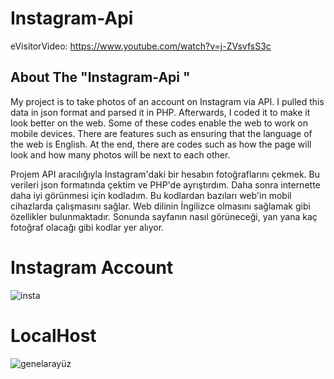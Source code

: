 

# Instagram-Api

eVisitorVideo:  https://www.youtube.com/watch?v=j-ZVsvfsS3c      

## About The "Instagram-Api "
My project is to take photos of an account on Instagram via API.
I pulled this data in json format and parsed it in PHP. Afterwards, I coded it to make it look better on the web. Some of these codes enable the web to work on mobile devices. There are features such as ensuring that the language of the web is English. At the end, there are codes such as how the page will look and how many photos will be next to each other.

Projem API aracılığıyla Instagram'daki bir hesabın fotoğraflarını çekmek.
Bu verileri json formatında çektim ve PHP'de ayrıştırdım. Daha sonra internette daha iyi görünmesi için kodladım. Bu kodlardan bazıları web'in mobil cihazlarda çalışmasını sağlar. Web dilinin İngilizce olmasını sağlamak gibi özellikler bulunmaktadır. Sonunda sayfanın nasıl görüneceği, yan yana kaç fotoğraf olacağı gibi kodlar yer alıyor.

# Instagram Account
![insta](https://github.com/user-attachments/assets/97a6f7e6-be08-4b3f-85e2-b22d3335d307)

# LocalHost
![genelarayüz](https://github.com/user-attachments/assets/04e99d3c-5fb5-42b0-a549-c4fe6331e7f0)
